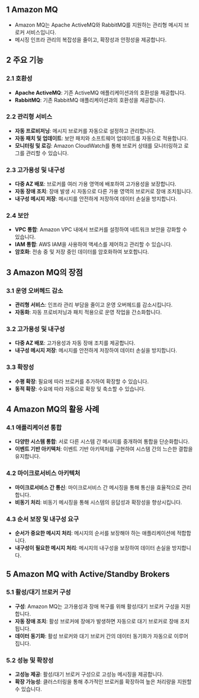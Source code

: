 ## 1 Amazon MQ

- Amazon MQ는 Apache ActiveMQ와 RabbitMQ를 지원하는 관리형 메시지 브로커 서비스입니다.
- 메시징 인프라 관리의 복잡성을 줄이고, 확장성과 안정성을 제공합니다.



## 2 주요 기능

### 2.1 호환성

- **Apache ActiveMQ**: 기존 ActiveMQ 애플리케이션과의 호환성을 제공합니다.
- **RabbitMQ**: 기존 RabbitMQ 애플리케이션과의 호환성을 제공합니다.



### 2.2 관리형 서비스

- **자동 프로비저닝**: 메시지 브로커를 자동으로 설정하고 관리합니다.
- **자동 패치 및 업데이트**: 보안 패치와 소프트웨어 업데이트를 자동으로 적용합니다.
- **모니터링 및 로깅**: Amazon CloudWatch를 통해 브로커 상태를 모니터링하고 로그를 관리할 수 있습니다.



### 2.3 고가용성 및 내구성

- **다중 AZ 배포**: 브로커를 여러 가용 영역에 배포하여 고가용성을 보장합니다.
- **자동 장애 조치**: 장애 발생 시 자동으로 다른 가용 영역의 브로커로 장애 조치됩니다.
- **내구성 메시지 저장**: 메시지를 안전하게 저장하여 데이터 손실을 방지합니다.



### 2.4 보안

- **VPC 통합**: Amazon VPC 내에서 브로커를 설정하여 네트워크 보안을 강화할 수 있습니다.
- **IAM 통합**: AWS IAM을 사용하여 액세스를 제어하고 관리할 수 있습니다.
- **암호화**: 전송 중 및 저장 중인 데이터를 암호화하여 보호합니다.



## 3 Amazon MQ의 장점

### 3.1 운영 오버헤드 감소

- **관리형 서비스**: 인프라 관리 부담을 줄이고 운영 오버헤드를 감소시킵니다.
- **자동화**: 자동 프로비저닝과 패치 적용으로 운영 작업을 간소화합니다.



### 3.2 고가용성 및 내구성

- **다중 AZ 배포**: 고가용성과 자동 장애 조치를 제공합니다.
- **내구성 메시지 저장**: 메시지를 안전하게 저장하여 데이터 손실을 방지합니다.



### 3.3 확장성

- **수평 확장**: 필요에 따라 브로커를 추가하여 확장할 수 있습니다.
- **동적 확장**: 수요에 따라 자동으로 확장 및 축소할 수 있습니다.



## 4 Amazon MQ의 활용 사례

### 4.1 애플리케이션 통합

- **다양한 시스템 통합**: 서로 다른 시스템 간 메시지를 중개하여 통합을 단순화합니다.
- **이벤트 기반 아키텍처**: 이벤트 기반 아키텍처를 구현하여 시스템 간의 느슨한 결합을 유지합니다.



### 4.2 마이크로서비스 아키텍처

- **마이크로서비스 간 통신**: 마이크로서비스 간 메시징을 통해 통신을 효율적으로 관리합니다.
- **비동기 처리**: 비동기 메시징을 통해 시스템의 응답성과 확장성을 향상시킵니다.



### 4.3 순서 보장 및 내구성 요구

- **순서가 중요한 메시지 처리**: 메시지의 순서를 보장해야 하는 애플리케이션에 적합합니다.
- **내구성이 필요한 메시지 처리**: 메시지의 내구성을 보장하여 데이터 손실을 방지합니다.



## 5 Amazon MQ with Active/Standby Brokers

### 5.1 활성/대기 브로커 구성

- **구성**: Amazon MQ는 고가용성과 장애 복구를 위해 활성/대기 브로커 구성을 지원합니다.
- **자동 장애 조치**: 활성 브로커에 장애가 발생하면 자동으로 대기 브로커로 장애 조치됩니다.
- **데이터 동기화**: 활성 브로커와 대기 브로커 간의 데이터 동기화가 자동으로 이루어집니다.



### 5.2 성능 및 확장성

- **고성능 제공**: 활성/대기 브로커 구성으로 고성능 메시징을 제공합니다.
- **확장 가능성**: 클러스터링을 통해 추가적인 브로커를 확장하여 높은 처리량을 지원할 수 있습니다.